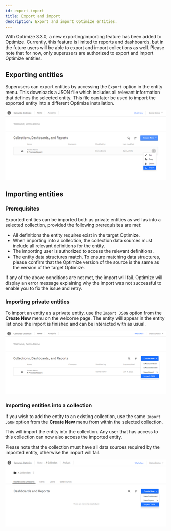 ```yaml
---
id: export-import
title: Export and import
description: Export and import Optimize entities.
---
```


With Optimize 3.3.0, a new exporting/importing feature has been added to Optimize. Currently, this feature is limited
to reports and dashboards, but in the future users will be able to export and import collections as well.
Please note that for now, only superusers are authorized to export and import Optimize entities.

## Exporting entities

Superusers can export entities by accessing the `Export` option in the entity menu. This downloads a JSON file which
includes all relevant information that defines the selected entity. This file can later be used to import the exported entity into
a different Optimize installation.

![Exporting a Process Report](./img/export.png)

## Importing entities

### Prerequisites

Exported entities can be imported both as private entities as well as into a selected collection, provided the following prerequisites are met:

- All definitions the entity requires exist in the target Optimize.
- When importing into a collection, the collection data sources must include all relevant definitions for the entity.
- The importing user is authorized to access the relevant definitions.
- The entity data structures match. To ensure matching data structures, please confirm that the Optimize version of the source is the same as the version of the target Optimize.

If any of the above conditions are not met, the import will fail. Optimize will display an error message explaining why the import was not successful to enable you to fix the issue and retry. 

### Importing private entities

To import an entity as a private entity, use the `Import JSON` option from the **Create New** menu on the welcome page. The entity will appear in the entity list once the import is finished 
and can be interacted with as usual.

![Importing a private entity](./img/private-import.png)

### Importing entities into a collection

If you wish to add the entity to an existing collection, use the same `Import JSON` option from the **Create New** menu from within the selected collection. 

This will import the entity into the collection. Any user that has access to this collection can now also access the imported entity. 

Please note that the collection must have all data sources required by the imported entity, otherwise the import will fail.  

![Importing an entity into a Collection](./img/collection-import.png)